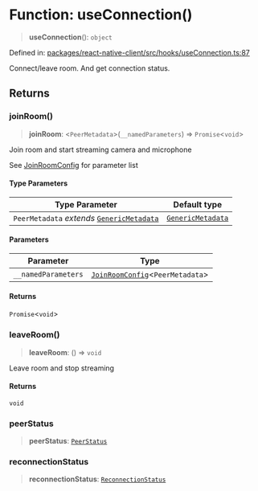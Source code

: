# Function: useConnection()

> **useConnection**(): `object`

Defined in: [packages/react-native-client/src/hooks/useConnection.ts:87](https://github.com/fishjam-cloud/mobile-client-sdk/blob/a60616b68cd043388665165d49f98ce759f80517/packages/react-native-client/src/hooks/useConnection.ts#L87)

Connect/leave room. And get connection status.

## Returns

### joinRoom()

> **joinRoom**: \<`PeerMetadata`\>(`__namedParameters`) => `Promise`\<`void`\>

Join room and start streaming camera and microphone

See [JoinRoomConfig](../type-aliases/JoinRoomConfig.md) for parameter list

#### Type Parameters

| Type Parameter | Default type |
| ------ | ------ |
| `PeerMetadata` *extends* [`GenericMetadata`](../type-aliases/GenericMetadata.md) | [`GenericMetadata`](../type-aliases/GenericMetadata.md) |

#### Parameters

| Parameter | Type |
| ------ | ------ |
| `__namedParameters` | [`JoinRoomConfig`](../type-aliases/JoinRoomConfig.md)\<`PeerMetadata`\> |

#### Returns

`Promise`\<`void`\>

### leaveRoom()

> **leaveRoom**: () => `void`

Leave room and stop streaming

#### Returns

`void`

### peerStatus

> **peerStatus**: [`PeerStatus`](../type-aliases/PeerStatus.md)

### reconnectionStatus

> **reconnectionStatus**: [`ReconnectionStatus`](../type-aliases/ReconnectionStatus.md)
